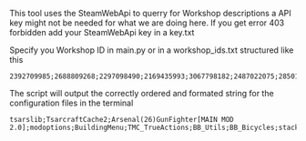 


This tool uses the SteamWebApi to querry for Workshop descriptions a API key might not be needed for what we are doing here. If you get error 403 forbidden add your SteamWebApi key in a key.txt

Specify you Workshop ID in main.py or in a workshop_ids.txt structured like this
```
2392709985;2688809268;2297098490;2169435993;3067798182;2487022075;2850135071;2988491347;2629074154;2818541726;2627877543;2616986064;2613146550;2827139313;2460154811;2200148440;2759027882;2640569820;2282429356
```

The script will output the correctly ordered and formated string for the configuration files in the terminal
```
tsarslib;TsarcraftCache2;Arsenal(26)GunFighter[MAIN MOD 2.0];modoptions;BuildingMenu;TMC_TrueActions;BB_Utils;BB_Bicycles;stack_all_41;KeepThatRadioOn;BecomeDesensitized;fuelsideindicator;truemusic;TrueMusicEurobeatDEdition;Brita_2;Brita;MakePaths;AutoCook;autotsartrailers
```
